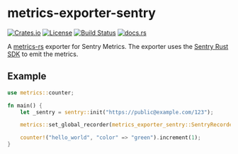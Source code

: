 metrics-exporter-sentry
=======================

[![Crates.io][crates-badge]][crates-url]
[![License][mit-badge]][mit-url]
[![Build Status][actions-badge]][actions-url]
[![docs.rs][docsrs-badge]][docsrs-url]

[crates-badge]: https://img.shields.io/crates/v/metrics-exporter-sentry.svg
[crates-url]: https://crates.io/crates/metrics-exporter-sentry
[mit-badge]: https://img.shields.io/badge/license-MIT-blue.svg
[mit-url]: https://github.com/Dav1dde/metrics-exporter-sentry/blob/master/LICENSE
[actions-badge]: https://github.com/Dav1dde/metrics-exporter-sentry/workflows/CI/badge.svg
[actions-url]: https://github.com/Dav1dde/metrics-exporter-sentry/actions?query=workflow%3ACI+branch%3Amaster
[docsrs-badge]: https://img.shields.io/docsrs/metrics-exporter-sentry
[docsrs-url]: https://docs.rs/metrics-exporter-sentry

A [metrics-rs](https://docs.rs/metrics/) exporter for Sentry Metrics. 
The exporter uses the [Sentry Rust SDK](https://docs.rs/sentry/) to emit the metrics.

## Example

```rs
use metrics::counter;

fn main() {
    let _sentry = sentry::init("https://public@example.com/123");

    metrics::set_global_recorder(metrics_exporter_sentry::SentryRecorder::new()).unwrap();

    counter!("hello_world", "color" => "green").increment(1);
}
```
